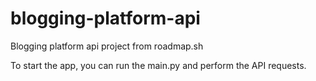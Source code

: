# blogging-platform-api
Blogging platform api project from roadmap.sh

To start the app, you can run the main.py and perform the API requests.
